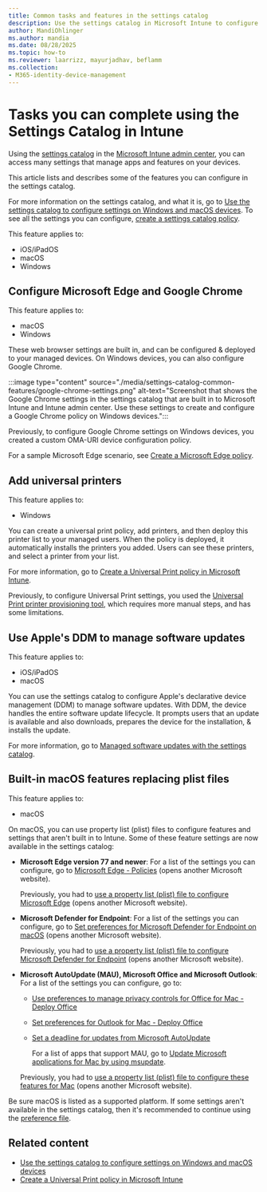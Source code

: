 ```yaml
---
title: Common tasks and features in the settings catalog
description: Use the settings catalog in Microsoft Intune to configure common features. You can create a Universal Print policy, configure Microsoft Edge and Google Chrome web browsers, and use built in settings instead of plist files for macOS devices.
author: MandiOhlinger
ms.author: mandia
ms.date: 08/28/2025
ms.topic: how-to
ms.reviewer: laarrizz, mayurjadhav, beflamm
ms.collection:
- M365-identity-device-management
---
```


# Tasks you can complete using the Settings Catalog in Intune

Using the [settings catalog](settings-catalog.md) in the [Microsoft Intune admin center](https://go.microsoft.com/fwlink/?linkid=2109431), you can access many settings that manage apps and features on your devices.

This article lists and describes some of the features you can configure in the settings catalog.

For more information on the settings catalog, and what it is, go to [Use the settings catalog to configure settings on Windows and macOS devices](settings-catalog.md). To see all the settings you can configure, [create a settings catalog policy](settings-catalog.md).

This feature applies to:

- iOS/iPadOS
- macOS
- Windows

## Configure Microsoft Edge and Google Chrome

<!-- ms.reviewer: mayurjadhav -->

This feature applies to:

- macOS
- Windows

These web browser settings are built in, and can be configured & deployed to your managed devices. On Windows devices, you can also configure Google Chrome.

:::image type="content" source="./media/settings-catalog-common-features/google-chrome-settings.png" alt-text="Screenshot that shows the Google Chrome settings in the settings catalog that are built in to Microsoft Intune and Intune admin center. Use these settings to create and configure a Google Chrome policy on Windows devices.":::

Previously, to configure Google Chrome settings on Windows devices, you created a custom OMA-URI device configuration policy.

For a sample Microsoft Edge scenario, see [Create a Microsoft Edge policy](settings-catalog-configure-edge.md).

## Add universal printers

<!-- ms.reviewer: laarrizz -->

This feature applies to:

- Windows

You can create a universal print policy, add printers, and then deploy this printer list to your managed users. When the policy is deployed, it automatically installs the printers you added. Users can see these printers, and select a printer from your list.

For more information, go to [Create a Universal Print policy in Microsoft Intune](settings-catalog-printer-provisioning.md).

Previously, to configure Universal Print settings, you used the [Universal Print printer provisioning tool](/universal-print/fundamentals/universal-print-intune-tool), which requires more manual steps, and has some limitations.

## Use Apple's DDM to manage software updates

<!-- ms.reviewer: beflamm -->

This feature applies to:

- iOS/iPadOS
- macOS

You can use the settings catalog to configure Apple's declarative device management (DDM) to manage software updates. With DDM, the device handles the entire software update lifecycle. It prompts users that an update is available and also downloads, prepares the device for the installation, & installs the update.

For more information, go to [Managed software updates with the settings catalog](../protect/managed-software-updates-ios-macos.md).

## Built-in macOS features replacing plist files

<!-- ms.reviewer: beflamm -->

This feature applies to:

- macOS

On macOS, you can use property list (plist) files to configure features and settings that aren't built in to Intune. Some of these feature settings are now available in the settings catalog:

- **Microsoft Edge version 77 and newer**: For a list of the settings you can configure, go to [Microsoft Edge - Policies](/DeployEdge/microsoft-edge-policies) (opens another Microsoft website).

  Previously, you had to [use a property list (plist) file to configure Microsoft Edge](/deployedge/configure-microsoft-edge-on-mac) (opens another Microsoft website).

- **Microsoft Defender for Endpoint**: For a list of the settings you can configure, go to [Set preferences for Microsoft Defender for Endpoint on macOS](/microsoft-365/security/defender-endpoint/mac-preferences) (opens another Microsoft website).

  Previously, you had to [use a property list (plist) file to configure Microsoft Defender for Endpoint](/microsoft-365/security/defender-endpoint/mac-install-with-intune) (opens another Microsoft website).

- **Microsoft AutoUpdate (MAU), Microsoft Office and Microsoft Outlook**: For a list of the settings you can configure, go to:

  - [Use preferences to manage privacy controls for Office for Mac - Deploy Office](/deployoffice/privacy/mac-privacy-preferences)
  - [Set preferences for Outlook for Mac - Deploy Office](/deployoffice/mac/preferences-outlook)
  - [Set a deadline for updates from Microsoft AutoUpdate](/deployoffice/mac/mau-deadline)

    For a list of apps that support MAU, go to [Update Microsoft applications for Mac by using msupdate](/deployoffice/mac/update-office-for-mac-using-msupdate).

  Previously, you had to [use a property list (plist) file to configure these features for Mac](/deployoffice/mac/deploy-preferences-for-office-for-mac) (opens another Microsoft website).

Be sure macOS is listed as a supported platform. If some settings aren't available in the settings catalog, then it's recommended to continue using the [preference file](preference-file-settings-macos.md).

## Related content

- [Use the settings catalog to configure settings on Windows and macOS devices](settings-catalog.md)
- [Create a Universal Print policy in Microsoft Intune](settings-catalog-printer-provisioning.md)
